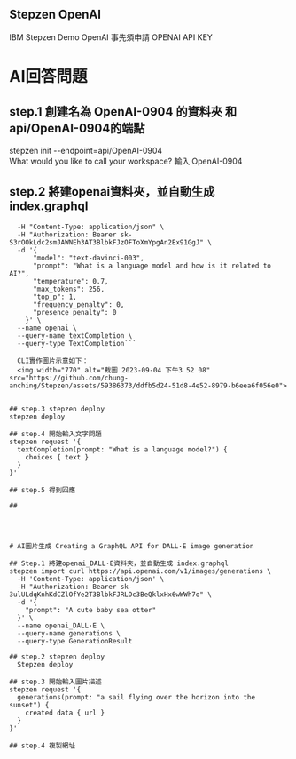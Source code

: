 ## Stepzen OpenAI
IBM Stepzen Demo OpenAI
事先須申請 OPENAI API KEY  


  
# AI回答問題
## step.1 創建名為 OpenAI-0904 的資料夾 和api/OpenAI-0904的端點
stepzen init --endpoint=api/OpenAI-0904   
What would you like to call your workspace? 輸入 OpenAI-0904

## step.2 將建openai資料夾，並自動生成 index.graphql
``` stepzen import curl https://api.openai.com/v1/completions \
  -H "Content-Type: application/json" \
  -H "Authorization: Bearer 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" \
  -d '{
	  "model": "text-davinci-003",
	  "prompt": "What is a language model and how is it related to AI?",
	  "temperature": 0.7,
	  "max_tokens": 256,
	  "top_p": 1,
	  "frequency_penalty": 0,
	  "presence_penalty": 0
	}' \
  --name openai \
  --query-name textCompletion \
  --query-type TextCompletion``` 

  CLI實作圖片示意如下：
  <img width="770" alt="截圖 2023-09-04 下午3 52 08" src="https://github.com/chung-anching/Stepzen/assets/59386373/ddfb5d24-51d8-4e52-8979-b6eea6f056e0">


## step.3 stepzen deploy
stepzen deploy

## step.4 開始輸入文字問題
stepzen request '{
  textCompletion(prompt: "What is a language model?") {
    choices { text }
  }
}'

## step.5 得到回應  

## 




# AI圖片生成 Creating a GraphQL API for DALL·E image generation 

## Step.1 將建openai_DALL·E資料夾，並自動生成 index.graphql
stepzen import curl https://api.openai.com/v1/images/generations \
  -H 'Content-Type: application/json' \
  -H "Authorization: Bearer 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" \
  -d '{
    "prompt": "A cute baby sea otter"
  }' \
  --name openai_DALL·E \
  --query-name generations \
  --query-type GenerationResult
  
## step.2 stepzen deploy
  Stepzen deploy

## step.3 開始輸入圖片描述
stepzen request '{
  generations(prompt: "a sail flying over the horizon into the sunset") {
    created data { url }
  }
}'

## step.4 複製網址
